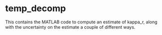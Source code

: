 # temp_decomp

This contains the MATLAB code to compute an estimate of kappa_r, along with
the uncertainty on the estimate a couple of different ways. 
